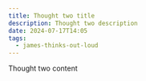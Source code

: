 ```yaml
---
title: Thought two title
description: Thought two description
date: 2024-07-17T14:05
tags:
  - james-thinks-out-loud
---
```


Thought two content

